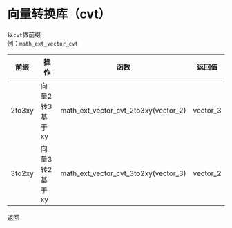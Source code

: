 # 向量转换库（cvt）
以`cvt`做前缀  
例：`math_ext_vector_cvt`

|前缀|操作|函数|返回值|
|---|---|---|---|
|2to3xy|向量2转3基于xy|math_ext_vector_cvt_2to3xy(vector_2)|vector_3|
|3to2xy|向量3转2基于xy|math_ext_vector_cvt_3to2xy(vector_3)|vector_2|

[返回](./math_ext_vector__README.md)

